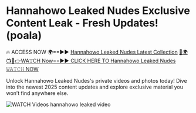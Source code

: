# Hannahowo Leaked Nudes Exclusive Content Leak - Fresh Updates! (poala)

🔥 ACCESS NOW 🌍==►► <a href="https://tinyurl.com/3fjeunct" rel="nofollow">Hannahowo Leaked Nudes Latest Collection</a></h3>
[🔴🌍📺📱👉WA𝚃CH Now==►► CLICK HERE TO Hannahowo Leaked Nudes 𝚆𝙰𝚃𝙲𝙷 NOW](https://tinyurl.com/3fjeunct)

Unlock Hannahowo Leaked Nudes's private videos and photos today! Dive into the newest 2025 content updates and explore exclusive material you won’t find anywhere else.


<a href="https://tinyurl.com/3fjeunct" rel="nofollow" data-target="animated-image.originalLink"><img src="https://camo.githubusercontent.com/8a4f000d20f83aca3bf7ec5f350d767afa0574a8a352519fd8cfa583a6f93a33/68747470733a2f2f692e696d6775722e636f6d2f644a486b345a712e676966" alt="WATCH Videos" data-canonical-src="https://i.imgur.com/dJHk4Zq.gif" style="max-width: 100%; display: inline-block;" data-target="animated-image.originalImage"></a>
hannahowo leaked video